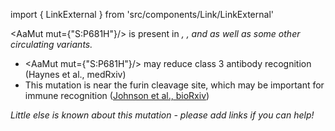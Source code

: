 import { LinkExternal } from 'src/components/Link/LinkExternal'

<AaMut mut={"S:P681H"}/> is present in <Var name="20I (Alpha, V1)"/>, <Var name="21B (Kappa)"/>, and <Var name="21A (Delta)"/> as well as some other circulating variants.

- <AaMut mut={"S:P681H"}/> may reduce class 3 antibody recognition (<LinkExternal href="https://www.medrxiv.org/content/10.1101/2021.01.06.20248960v1">Haynes et al., medRxiv</LinkExternal>)
- This mutation is near the furin cleavage site, which may be important for immune recognition ([Johnson et al., bioRxiv](https://www.ncbi.nlm.nih.gov/pmc/articles/PMC7457603/))


_Little else is known about this mutation - please add links if you can help!_